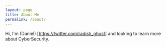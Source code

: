 ```yaml
---
layout: page
title: About Me
permalink: /about/
---
```


Hi, I'm (Daniel) [https://twitter.com/radish_ghost] and looking to learn more about CyberSecurity.
